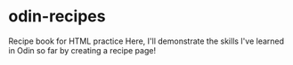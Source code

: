 # odin-recipes
Recipe book for HTML practice
Here, I'll demonstrate the skills I've learned in Odin so far by creating a recipe page!